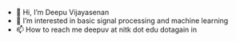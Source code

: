 - 👋 Hi, I’m Deepu Vijayasenan
- 👀 I’m interested in basic signal processing and machine learning 
- 📫 How to reach me deepuv at nitk dot edu dotagain in

<!---
deepusen/deepusen is a ✨ special ✨ repository because its `README.md` (this file) appears on your GitHub profile.
You can click the Preview link to take a look at your changes.
--->
